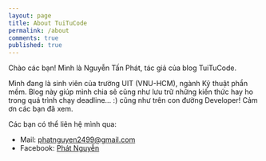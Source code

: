 ```yaml
---
layout: page
title: About TuiTuCode
permalink: /about
comments: true
published: true
---
```

Chào các bạn! Mình là Nguyễn Tấn Phát, tác giả của blog TuiTuCode.

Mình đang là sinh viên của trường UIT (VNU-HCM), ngành Kỹ thuật phần mềm. Blog này giúp mình chia sẽ cũng như lưu trữ những kiến thức hay ho trong quá trình chạy deadline... :) cũng như trên con đường Developer! Cảm ơn các bạn đã xem.

Các bạn có thể liên hệ mình qua:
 - Mail: [phatnguyen2499@gmail.com](mailto:phatnguyen2499@gmail.com)
 - Facebook: [Phát Nguyễn](https://www.facebook.com/Senlucifer)